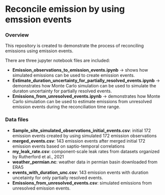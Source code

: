 # Reconcile emission by using emssion events

### Overview 
This repository is created to demonstrate the process of reconciling emissions using emission events. 

There are three jupyter notebook files are included: 
- **Emission_observations_to_emission_events.ipynb** -> shows how simulated emissions can be used to create emission events.
- **Estimate_duration_uncertainty_for_partially_resolved_events.ipynb** -> demonstrates how Monte Carlo simulation can be used to simulate the duraton uncertainty for partially resolved events.
- **Emissions_from_unresolved_events.ipynb** -> demonstrates how Monte Carlo simulation can be used to estimate emissions from unresolved emission events during the reconciliation time range.

### Data files 
- **Sample_site_simulated_observations_initial_events.csv**: initial 172 emission events created by using simulated 172 emission observations
- **merged_events.csv**: 143 emission events after merged initial 172 emission events based on saptio-temporal correlations
- **my_leak_rate.csv**: component-scale leak rates from datasets organized by Rutherford et al., 2021
- **weather_permian.nc**: weather data in permian basin downloaded from ERA5
- **events_with_duration_unc.csv**: 143 emission events with duration uncetainty for only partially resolved events.
- **Emissions_from_unresolved_events.csv**: simulated emissions from unresolved emission events. 
